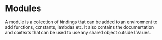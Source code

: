 # Modules

A module is a collection of bindings that can be added to an environment to add functions, constants, lambdas etc.
It also contains the documentation and contexts that can be used to use any shared object outside LValues.